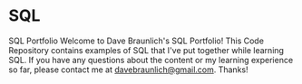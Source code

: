 # SQL
SQL Portfolio
Welcome to Dave Braunlich's SQL Portfolio! This Code Repository contains examples of SQL that I've put together while learning SQL. If you have any questions about the content or my learning experience so far, please contact me at davebraunlich@gmail.com. Thanks!
